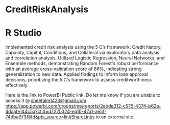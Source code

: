 # CreditRiskAnalysis
# R Studio
Implemented credit risk analysis using the 5 C’s framework: Credit history, Capacity, Capital, Conditions, and Collateral via exploratory data
analysis and correlation analysis. Utilized Logistic Regression, Neural Networks, and Ensemble methods, demonstrating Random Forest's robust
performance with an average cross-validation score of 86%, indicating strong generalization to new data. Applied findings to inform loan approval
decisions, prioritizing the 5 C’s framework to assess creditworthiness effectively.

Here is the link to PowerBI Public link, Do let me know if you are unable to access it @ sheetalm1423@gmail.com
https://app.powerbi.com/groups/me/reports/2ebde312-c575-4374-b62a-4daafe144c5a?ctid=d7270324-ea10-47a1-ae5f-74dba073f8fd&pbi_source=linkShareLinks to an external site.

